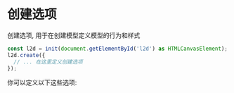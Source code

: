 # 创建选项

创建选项, 用于在创建模型定义模型的行为和样式

```ts
const l2d = init(document.getElementById('l2d') as HTMLCanvasElement);
l2d.create({
  // ... 在这里定义创建选项
});
```

你可以定义以下这些选项:

<!--@include: ../api/interfaces/Options.md-->
